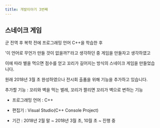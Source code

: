 ```yaml
---
title: 개발이야기 3번째
---
```


## 스네이크 게임

군 전역 후 복학 전에 프로그래밍 언어 C++을 학습한 후

'이 언어로 무언가 만들 것이 없을까?'라고 생각하던 중 게임을 만들자고 생각하였고

이에 따라 별을 먹으면 점수를 얻고 꼬리가 길어지는 방식의 스네이크 게임을 만들었습니다.

원래 2018년 3월 초 완성하였으나 전시회 출품을 위해 기능을 추가하고 있습니다.

추가할 기능 : 꼬리와 벽을 먹는 벌레, 꼬리가 짤리면 꼬리가 벽으로 변하는 기능

* 프로그래밍 언어 : C++

* 편집기 : Visual Studio(C++ Console Project)

* 기간 : 2018년 2월 말 ~ 2018년 3월 초, 10월 초 ~ 진행 중